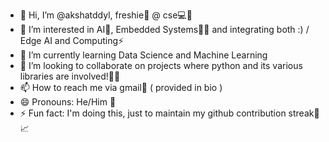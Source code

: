 - 👋 Hi, I’m @akshatddyl, freshie🐣 @ cse💻🗿
- 👀 I’m interested in AI🤖, Embedded Systems👨‍💻 and integrating both :) / Edge AI and Computing⚡
- 🌱 I’m currently learning  Data Science and Machine Learning
- 💞️ I’m looking to collaborate on projects where python and its various libraries are involved!🐍📑
- 📫 How to reach me via gmail💌 ( provided in bio )
- 😄 Pronouns: He/Him 🥷
- ⚡ Fun fact: I'm doing this, just to maintain my github contribution streak🫡📈

<!---
akshatddyl/akshatddyl is a ✨ special ✨ repository because its `README.md` (this file) appears on your GitHub profile.
You can click the Preview link to take a look at your changes.
--->
